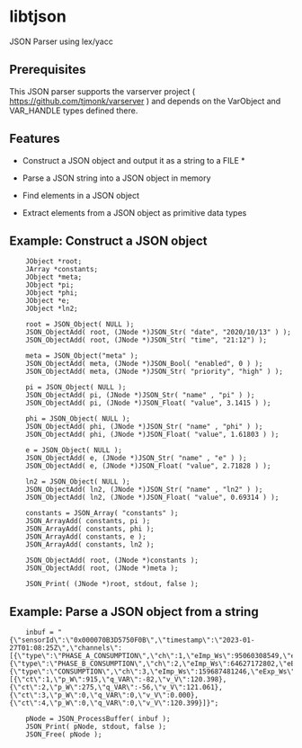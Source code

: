 # libtjson
JSON Parser using lex/yacc

## Prerequisites

This JSON parser supports the varserver project ( https://github.com/tjmonk/varserver ) and depends on the VarObject and VAR_HANDLE types defined there.

## Features

- Construct a JSON object and output it as a string to a FILE *

- Parse a JSON string into a JSON object in memory

- Find elements in a JSON object

- Extract elements from a JSON object as primitive data types

## Example: Construct a JSON object

```
    JObject *root;
    JArray *constants;
    JObject *meta;
    JObject *pi;
    JObject *phi;
    JObject *e;
    JObject *ln2;

    root = JSON_Object( NULL );
    JSON_ObjectAdd( root, (JNode *)JSON_Str( "date", "2020/10/13" ) );
    JSON_ObjectAdd( root, (JNode *)JSON_Str( "time", "21:12") );

    meta = JSON_Object("meta" );
    JSON_ObjectAdd( meta, (JNode *)JSON_Bool( "enabled", 0 ) );
    JSON_ObjectAdd( meta, (JNode *)JSON_Str( "priority", "high" ) );

    pi = JSON_Object( NULL );
    JSON_ObjectAdd( pi, (JNode *)JSON_Str( "name" , "pi" ) );
    JSON_ObjectAdd( pi, (JNode *)JSON_Float( "value", 3.1415 ) );

    phi = JSON_Object( NULL );
    JSON_ObjectAdd( phi, (JNode *)JSON_Str( "name" , "phi" ) );
    JSON_ObjectAdd( phi, (JNode *)JSON_Float( "value", 1.61803 ) );

    e = JSON_Object( NULL );
    JSON_ObjectAdd( e, (JNode *)JSON_Str( "name" , "e" ) );
    JSON_ObjectAdd( e, (JNode *)JSON_Float( "value", 2.71828 ) );

    ln2 = JSON_Object( NULL );
    JSON_ObjectAdd( ln2, (JNode *)JSON_Str( "name" , "ln2" ) );
    JSON_ObjectAdd( ln2, (JNode *)JSON_Float( "value", 0.69314 ) );

    constants = JSON_Array( "constants" );
    JSON_ArrayAdd( constants, pi );
    JSON_ArrayAdd( constants, phi );
    JSON_ArrayAdd( constants, e );
    JSON_ArrayAdd( constants, ln2 );

    JSON_ObjectAdd( root, (JNode *)constants );
    JSON_ObjectAdd( root, (JNode *)meta );

    JSON_Print( (JNode *)root, stdout, false );
```

## Example: Parse a JSON object from a string

```
    inbuf = "{\"sensorId\":\"0x000070B3D5750F0B\",\"timestamp\":\"2023-01-27T01:08:25Z\",\"channels\":[{\"type\":\"PHASE_A_CONSUMPTION\",\"ch\":1,\"eImp_Ws\":95060308549,\"eExp_Ws\":2231,\"p_W\":915,\"q_VAR\":-82,\"v_V\":120.398},{\"type\":\"PHASE_B_CONSUMPTION\",\"ch\":2,\"eImp_Ws\":64627172802,\"eExp_Ws\":2671,\"p_W\":275,\"q_VAR\":-56,\"v_V\":121.061},{\"type\":\"CONSUMPTION\",\"ch\":3,\"eImp_Ws\":159687481246,\"eExp_Ws\":4541,\"p_W\":1189,\"q_VAR\":-138,\"v_V\":120.729}],\"cts\":[{\"ct\":1,\"p_W\":915,\"q_VAR\":-82,\"v_V\":120.398},{\"ct\":2,\"p_W\":275,\"q_VAR\":-56,\"v_V\":121.061},{\"ct\":3,\"p_W\":0,\"q_VAR\":0,\"v_V\":0.000},{\"ct\":4,\"p_W\":0,\"q_VAR\":0,\"v_V\":120.399}]}";

    pNode = JSON_ProcessBuffer( inbuf );
    JSON_Print( pNode, stdout, false );
    JSON_Free( pNode );
```
